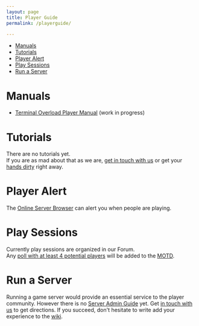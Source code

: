```yaml
---
layout: page
title: Player Guide
permalink: /playerguide/

---
```


* [Manuals](#manuals)
* [Tutorials](#tutorials)
* [Player Alert](#playeralert)
* [Play Sessions](#playsessions)
* [Run a Server](#runyourserver)

# <a name="manuals"></a> Manuals
* [Terminal Overload Player Manual](http://terminal-overload-manual.readthedocs.org) (work in progress)

# <a name="tutorials"></a> Tutorials
There are no tutorials yet.  
If you are as mad about that as we are, [get in touch with us](/community) or get your [hands dirty](/contribute) right away.

# <a name="playeralert"></a> Player Alert
The [Online Server Browser](http://aims.wasted.ch/tolservers) can alert you when people are playing.

# <a name="playsessions"></a> Play Sessions
Currently play sessions are organized in our Forum.  
Any [poll with at least 4 potential players](http://forum.freegamedev.net/viewforum.php?f=89) will be added to the [MOTD](http://terminal-overload.org/motd).

# <a name="runyourserver"></a> Run a Server
Running a game server would provide an essential service to the player community. However there is no [Server Admin Guide](https://github.com/fr1tz/terminal-overload/wiki/Server-Admin-Guide) yet. Get [in touch with us](/community) to get directions. If you succeed, don't hesitate to write add your experience to the [wiki](https://github.com/fr1tz/terminal-overload/wiki/Server-Admin-Guide).
